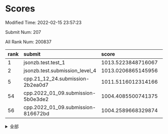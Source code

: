 # Scores

Modified Time: 2022-02-15 23:57:23

Submit Num: 207

All Rank Num: 200837

| rank |               submit               |       score        |       sigma        | pk_num |
| :--- | :--------------------------------- | :----------------- | :----------------- | :----- |
| 1    | jsonzb.test.test_1                 | 1013.5223848716067 | 0.817124319399935  | 3876   |
| 2    | jsonzb.test.submission_level_4     | 1013.0206865145956 | 0.810082276175326  | 3881   |
| 5    | cpp.21_12_24.submission-2b2ea0d7   | 1011.5116012314166 | 0.7735157518599894 | 3884   |
| 54   | cpp.2022_01_09.submission-5b0e3de2 | 1004.4085500741375 | 0.7206828748224626 | 3881   |
| 56   | cpp.2022_01_09.submission-816672bd | 1004.2589668329874 | 0.7135471713490751 | 3884   |


<details>
<summary>全部</summary>

| rank |                 submit                 |       score        |       sigma        | pk_num |
| :--- | :------------------------------------- | :----------------- | :----------------- | :----- |
| 1    | jsonzb.test.test_1                     | 1013.5223848716067 | 0.817124319399935  | 3876   |
| 2    | jsonzb.test.submission_level_4         | 1013.0206865145956 | 0.810082276175326  | 3881   |
| 3    | gobigger.level_3.submission_level_3_5  | 1012.3979158777565 | 0.7892379779927821 | 3885   |
| 4    | gobigger.level_3.submission_level_3_23 | 1011.8711294139179 | 0.779065370054214  | 3883   |
| 5    | cpp.21_12_24.submission-2b2ea0d7       | 1011.5116012314166 | 0.7735157518599894 | 3884   |
| 6    | gobigger.level_3.submission_level_3_26 | 1011.364042537863  | 0.7777953321121347 | 3880   |
| 7    | gobigger.level_3.submission_level_3_30 | 1011.2659629656575 | 0.7652334319302185 | 3887   |
| 8    | gobigger.level_3.submission_level_3_39 | 1011.2094415430482 | 0.763241259460639  | 3878   |
| 9    | gobigger.level_3.submission_level_3_10 | 1011.0852922192375 | 0.7748145851021953 | 3890   |
| 10   | gobigger.level_3.submission_level_3_29 | 1010.9319768026204 | 0.7708145581674644 | 3880   |
| 11   | gobigger.level_3.submission_level_3_35 | 1010.8602419470398 | 0.7672686194989391 | 3877   |
| 12   | gobigger.level_3.submission_level_3_2  | 1010.8336831785845 | 0.7740173413561863 | 3884   |
| 13   | gobigger.level_3.submission_level_3_4  | 1010.7672432056519 | 0.7807963565087503 | 3879   |
| 14   | gobigger.level_3.submission_level_3_9  | 1010.73670464149   | 0.7887024537091629 | 3884   |
| 15   | gobigger.level_3.submission_level_3_21 | 1010.668977239193  | 0.7727759181813381 | 3877   |
| 16   | gobigger.level_3.submission_level_3_20 | 1010.6363514140266 | 0.7640514910325088 | 3884   |
| 17   | gobigger.level_3.submission_level_3_31 | 1010.6276605020907 | 0.7618340875185989 | 3885   |
| 18   | gobigger.level_3.submission_level_3_17 | 1010.6151256050338 | 0.7583020358789487 | 3883   |
| 19   | gobigger.level_3.submission_level_3_16 | 1010.5813135765818 | 0.7608867864185793 | 3880   |
| 20   | gobigger.level_3.submission_level_3_45 | 1010.5568208374236 | 0.7756306689795466 | 3882   |
| 21   | gobigger.level_3.submission_level_3_8  | 1010.1730303549257 | 0.7644673120956667 | 3886   |
| 22   | gobigger.level_3.submission_level_3_14 | 1010.0652468502009 | 0.7630805168017112 | 3892   |
| 23   | gobigger.level_3.submission_level_3_42 | 1010.0584551482051 | 0.7410749325646224 | 3877   |
| 24   | gobigger.level_3.submission_level_3_18 | 1010.0208711569817 | 0.7530409068701492 | 3881   |
| 25   | gobigger.level_3.submission_level_3_24 | 1010.0198549492358 | 0.7539595237562223 | 3879   |
| 26   | gobigger.level_3.submission_level_3_7  | 1009.9968975818136 | 0.766843281458564  | 3883   |
| 27   | gobigger.level_3.submission_level_3_38 | 1009.9703005706727 | 0.7834044367525907 | 3879   |
| 28   | gobigger.level_3.submission_level_3_32 | 1009.8746122610714 | 0.7526210262132893 | 3878   |
| 29   | gobigger.level_3.submission_level_3_0  | 1009.7708740223122 | 0.8034319128905314 | 3885   |
| 30   | gobigger.level_3.submission_level_3_1  | 1009.7606270546169 | 0.7645481026069028 | 3876   |
| 31   | gobigger.level_3.submission_level_3_48 | 1009.740062256475  | 0.7597515000229591 | 3877   |
| 32   | gobigger.level_3.submission_level_3_41 | 1009.6978713389839 | 0.7672885694936104 | 3880   |
| 33   | gobigger.level_3.submission_level_3_15 | 1009.6771881056791 | 0.7438441221437299 | 3880   |
| 34   | gobigger.level_3.submission_level_3_40 | 1009.5333176228755 | 0.7540534281161932 | 3881   |
| 35   | gobigger.level_3.submission_level_3_49 | 1009.515323181709  | 0.7550899245130605 | 3880   |
| 36   | gobigger.level_3.submission_level_3_28 | 1009.4396129859066 | 0.7619922768441381 | 3882   |
| 37   | gobigger.level_3.submission_level_3_19 | 1009.404684054397  | 0.7322803886133277 | 3885   |
| 38   | gobigger.level_3.submission_level_3_12 | 1009.3678553565467 | 0.7576046098825155 | 3881   |
| 39   | gobigger.level_3.submission_level_3_11 | 1009.3678121273628 | 0.7709101118659782 | 3879   |
| 40   | gobigger.level_3.submission_level_3_36 | 1009.3408786977452 | 0.7334393641136348 | 3890   |
| 41   | gobigger.level_3.submission_level_3_46 | 1009.3369016439922 | 0.7469438477590767 | 3888   |
| 42   | gobigger.level_3.submission_level_3_47 | 1009.2947912845309 | 0.7409897923270686 | 3883   |
| 43   | gobigger.level_3.submission_level_3_6  | 1009.268046604489  | 0.7419971261218198 | 3883   |
| 44   | gobigger.level_3.submission_level_3_3  | 1009.2432677086107 | 0.7790703659486463 | 3872   |
| 45   | gobigger.level_3.submission_level_3_34 | 1009.2298446553237 | 0.7581816123033007 | 3876   |
| 46   | gobigger.level_3.submission_level_3_44 | 1009.199939691342  | 0.7367476952126618 | 3881   |
| 47   | gobigger.level_3.submission_level_3_37 | 1009.0101130168831 | 0.7324040753152887 | 3884   |
| 48   | gobigger.level_3.submission_level_3_13 | 1008.9837237391168 | 0.7436087439364215 | 3882   |
| 49   | gobigger.level_3.submission_level_3_43 | 1008.893417053763  | 0.7277295020563387 | 3880   |
| 50   | gobigger.level_3.submission_level_3_25 | 1008.7192310897226 | 0.7447413226385294 | 3884   |
| 51   | gobigger.level_3.submission_level_3_22 | 1008.2871398749862 | 0.7534750324116971 | 3878   |
| 52   | gobigger.level_3.submission_level_3_27 | 1008.1088608919866 | 0.7316727371601487 | 3882   |
| 53   | gobigger.level_3.submission_level_3_33 | 1007.5663822816206 | 0.7284467552571403 | 3880   |
| 54   | cpp.2022_01_09.submission-5b0e3de2     | 1004.4085500741375 | 0.7206828748224626 | 3881   |
| 55   | gobigger.level_1.submission_level_1_20 | 1004.30198226499   | 0.7248792055448379 | 3881   |
| 56   | cpp.2022_01_09.submission-816672bd     | 1004.2589668329874 | 0.7135471713490751 | 3884   |
| 57   | gobigger.level_1.submission_level_1_43 | 1004.2293424884905 | 0.7165565951315126 | 3877   |
| 58   | gobigger.level_1.submission_level_1_12 | 1004.1350670565433 | 0.7241020575111495 | 3885   |
| 59   | gobigger.level_1.submission_level_1_44 | 1004.1159594244237 | 0.7189775452592813 | 3876   |
| 60   | gobigger.level_1.submission_level_1_30 | 1004.0774982233226 | 0.7127866342628245 | 3883   |
| 61   | gobigger.level_1.submission_level_1_24 | 1004.0455572747127 | 0.7174438274455038 | 3878   |
| 62   | gobigger.level_1.submission_level_1_49 | 1003.9678179426575 | 0.7079872116865608 | 3879   |
| 63   | gobigger.level_1.submission_level_1_4  | 1003.9539748788077 | 0.7278147975095788 | 3883   |
| 64   | gobigger.level_1.submission_level_1_13 | 1003.9188727037118 | 0.72359843080855   | 3883   |
| 65   | gobigger.level_1.submission_level_1_48 | 1003.891349757746  | 0.7356293019784695 | 3878   |
| 66   | gobigger.level_1.submission_level_1_41 | 1003.8349101454824 | 0.7174038588837846 | 3879   |
| 67   | gobigger.level_1.submission_level_1_47 | 1003.8284554870462 | 0.728778356214655  | 3876   |
| 68   | gobigger.level_1.submission_level_1_9  | 1003.8038332574919 | 0.7252227130531044 | 3883   |
| 69   | gobigger.level_1.submission_level_1_22 | 1003.7990745888002 | 0.7191964774994155 | 3883   |
| 70   | gobigger.level_1.submission_level_1_35 | 1003.7735021015119 | 0.7147625448127576 | 3876   |
| 71   | gobigger.level_1.submission_level_1_26 | 1003.7146291962641 | 0.7034432920895534 | 3879   |
| 72   | gobigger.level_1.submission_level_1_1  | 1003.6799050688327 | 0.7039770758271768 | 3876   |
| 73   | gobigger.level_1.submission_level_1_36 | 1003.6680476013472 | 0.717122311120608  | 3875   |
| 74   | gobigger.level_1.submission_level_1_0  | 1003.627518523122  | 0.7074143115038716 | 3883   |
| 75   | gobigger.level_1.submission_level_1_37 | 1003.6214102227856 | 0.7279484405684625 | 3877   |
| 76   | gobigger.level_1.submission_level_1_18 | 1003.6140006746303 | 0.7192112203561812 | 3882   |
| 77   | gobigger.level_1.submission_level_1_3  | 1003.5972309638673 | 0.6983868261339853 | 3884   |
| 78   | gobigger.level_1.submission_level_1_21 | 1003.4979696878244 | 0.7163377793528576 | 3876   |
| 79   | gobigger.level_1.submission_level_1_31 | 1003.4664987509847 | 0.7059800950865077 | 3885   |
| 80   | gobigger.level_1.submission_level_1_27 | 1003.4423339851046 | 0.7220333739363516 | 3880   |
| 81   | gobigger.level_1.submission_level_1_34 | 1003.3282654178621 | 0.7192455045063199 | 3879   |
| 82   | gobigger.level_1.submission_level_1_7  | 1003.2813663568772 | 0.7089084646138372 | 3881   |
| 83   | gobigger.level_1.submission_level_1_33 | 1003.2788329964809 | 0.7238352659282573 | 3880   |
| 84   | gobigger.level_1.submission_level_1_23 | 1003.2214123821996 | 0.7182596705541021 | 3882   |
| 85   | gobigger.level_1.submission_level_1_5  | 1003.1504638387142 | 0.7155785886610807 | 3881   |
| 86   | gobigger.level_1.submission_level_1_10 | 1003.116546252778  | 0.720338007580715  | 3883   |
| 87   | gobigger.level_1.submission_level_1_40 | 1003.1085874678938 | 0.7062343717950825 | 3883   |
| 88   | gobigger.level_1.submission_level_1_6  | 1003.1015457165082 | 0.7219506928628404 | 3881   |
| 89   | gobigger.level_1.submission_level_1_17 | 1003.0710410455289 | 0.7127217274649479 | 3886   |
| 90   | gobigger.level_1.submission_level_1_2  | 1003.0538218965113 | 0.7137433209509649 | 3887   |
| 91   | gobigger.level_1.submission_level_1_19 | 1002.9152577840086 | 0.7191022439679213 | 3879   |
| 92   | gobigger.level_1.submission_level_1_45 | 1002.8347518904627 | 0.7031552236968264 | 3887   |
| 93   | gobigger.level_1.submission_level_1_8  | 1002.5371145073761 | 0.7152053111756576 | 3889   |
| 94   | gobigger.level_1.submission_level_1_16 | 1002.5285873639905 | 0.7250632512953487 | 3881   |
| 95   | gobigger.level_1.submission_level_1_39 | 1002.5030312438711 | 0.721602966153472  | 3884   |
| 96   | gobigger.level_1.submission_level_1_15 | 1002.4978543599731 | 0.7152733313874448 | 3882   |
| 97   | gobigger.level_1.submission_level_1_25 | 1002.4338583587997 | 0.7082607901419188 | 3876   |
| 98   | gobigger.level_1.submission_level_1_46 | 1002.3072877511587 | 0.7017090529998066 | 3882   |
| 99   | gobigger.level_1.submission_level_1_14 | 1002.1881909487471 | 0.7106258711805583 | 3881   |
| 100  | gobigger.level_1.submission_level_1_11 | 1002.1615696873305 | 0.7100062372410257 | 3881   |
| 101  | gobigger.level_1.submission_level_1_32 | 1002.01607109727   | 0.7210722083573115 | 3879   |
| 102  | gobigger.level_1.submission_level_1_28 | 1002.0030329882749 | 0.7151621195249386 | 3882   |
| 103  | gobigger.level_1.submission_level_1_38 | 1001.9632869172622 | 0.7086390607015838 | 3880   |
| 104  | gobigger.level_1.submission_level_1_29 | 1001.5495358095868 | 0.7213600458603582 | 3883   |
| 105  | gobigger.level_1.submission_level_1_42 | 1001.0403957691667 | 0.7241020013392462 | 3881   |
| 106  | gobigger.random.submission_random_25   | 997.6312832861976  | 0.7102059756019291 | 3880   |
| 107  | gobigger.random.submission_random_47   | 997.2878270273274  | 0.7168097400929461 | 3877   |
| 108  | gobigger.random.submission_random_21   | 996.9993814810587  | 0.7122452475379517 | 3876   |
| 109  | gobigger.random.submission_random_29   | 996.7661786104259  | 0.7043579377939572 | 3879   |
| 110  | gobigger.random.submission_random_0    | 996.6881963430076  | 0.721767461826563  | 3878   |
| 111  | gobigger.random.submission_random_12   | 996.6868363763224  | 0.7102598462857161 | 3878   |
| 112  | gobigger.random.submission_random_17   | 996.6811621042597  | 0.7112228125108897 | 3881   |
| 113  | gobigger.random.submission_random_32   | 996.6515757064102  | 0.7254310005026244 | 3880   |
| 114  | gobigger.random.submission_random_16   | 996.5475733963098  | 0.7062233063741055 | 3883   |
| 115  | gobigger.random.submission_random_11   | 996.4978481267933  | 0.7155477502895402 | 3881   |
| 116  | gobigger.random.submission_random_37   | 996.4662900171554  | 0.7101977308124627 | 3884   |
| 117  | gobigger.random.submission_random_4    | 996.4136959452414  | 0.7064698036407376 | 3879   |
| 118  | gobigger.random.submission_random_43   | 996.3956291381712  | 0.7092788305910763 | 3880   |
| 119  | gobigger.random.submission_random_40   | 996.3409273597368  | 0.7010037061556481 | 3879   |
| 120  | gobigger.random.submission_random_33   | 996.3164159295109  | 0.7174852922754729 | 3879   |
| 121  | gobigger.random.submission_random_10   | 996.3159925285029  | 0.7042824638849619 | 3881   |
| 122  | gobigger.random.submission_random_8    | 996.2539870458097  | 0.7026332553047447 | 3882   |
| 123  | gobigger.random.submission_random_1    | 996.2190160436971  | 0.7222102447529395 | 3881   |
| 124  | gobigger.random.submission_random_28   | 996.2177883538445  | 0.7101529442183887 | 3885   |
| 125  | gobigger.random.submission_random_42   | 996.1838650208904  | 0.7073764067624869 | 3879   |
| 126  | gobigger.random.submission_random_30   | 996.169751539229   | 0.7119148469443672 | 3879   |
| 127  | gobigger.random.submission_random_39   | 996.1463670481066  | 0.714659860183287  | 3878   |
| 128  | gobigger.random.submission_random_38   | 996.136037445104   | 0.7111501899381504 | 3879   |
| 129  | gobigger.random.submission_random_14   | 996.1292807902502  | 0.7037294540393285 | 3879   |
| 130  | gobigger.random.submission_random_41   | 996.1236606621529  | 0.7200368316692937 | 3885   |
| 131  | gobigger.random.submission_random_23   | 996.0160889201073  | 0.7073727070750232 | 3875   |
| 132  | gobigger.random.submission_random_2    | 996.0103041345144  | 0.7067788696385033 | 3877   |
| 133  | gobigger.random.submission_random_26   | 995.9487698089696  | 0.7377491778186331 | 3881   |
| 134  | gobigger.random.submission_random_24   | 995.9472215694798  | 0.7110579402582086 | 3882   |
| 135  | gobigger.random.submission_random_31   | 995.9338091281954  | 0.70499152206397   | 3878   |
| 136  | gobigger.random.submission_random_3    | 995.9236607205551  | 0.7059258182519682 | 3879   |
| 137  | gobigger.random.submission_random_36   | 995.8321046389647  | 0.724204355689639  | 3873   |
| 138  | gobigger.random.submission_random_13   | 995.7839839341927  | 0.712061883958137  | 3884   |
| 139  | gobigger.random.submission_random_46   | 995.7556712364544  | 0.7132882159749864 | 3874   |
| 140  | gobigger.random.submission_random_18   | 995.7460945499067  | 0.7173297961876112 | 3882   |
| 141  | gobigger.random.submission_random_48   | 995.6572867657611  | 0.7069707765766885 | 3885   |
| 142  | gobigger.random.submission_random_15   | 995.548832940316   | 0.7143324331609149 | 3883   |
| 143  | gobigger.random.submission_random_34   | 995.5218869417718  | 0.7207667795896641 | 3891   |
| 144  | gobigger.random.submission_random_7    | 995.4941367022816  | 0.7185165819256397 | 3882   |
| 145  | gobigger.random.submission_random_5    | 995.4893848132534  | 0.7288463482674873 | 3875   |
| 146  | gobigger.random.submission_random_27   | 995.4740994895305  | 0.7056607331191059 | 3881   |
| 147  | gobigger.random.submission_random_44   | 995.4562997557189  | 0.7119665408773714 | 3880   |
| 148  | gobigger.random.submission_random_49   | 995.374299766941   | 0.7020281782036057 | 3879   |
| 149  | gobigger.random.submission_random_6    | 995.2508338019605  | 0.7048452978697755 | 3884   |
| 150  | gobigger.random.submission_random_9    | 995.1993780289135  | 0.7092403080232101 | 3882   |
| 151  | gobigger.random.submission_random_19   | 995.0774147311085  | 0.7076960942499718 | 3880   |
| 152  | gobigger.random.submission_random_22   | 994.9853875810139  | 0.7196058750383515 | 3881   |
| 153  | gobigger.random.submission_random_20   | 994.9016815086509  | 0.7128765060333581 | 3875   |
| 154  | gobigger.random.submission_random_35   | 994.6583252414505  | 0.7200493918262444 | 3874   |
| 155  | gobigger.random.submission_random_45   | 994.6317039673182  | 0.7200922583473673 | 3880   |
| 156  | gobigger.level_2.submission_level_2_31 | 994.4811361597843  | 0.7217875946285431 | 3878   |
| 157  | gobigger.level_2.submission_level_2_9  | 994.3497756089952  | 0.729529623668911  | 3882   |
| 158  | gobigger.level_2.submission_level_2_27 | 994.0834193429448  | 0.7294244657067214 | 3880   |
| 159  | gobigger.level_2.submission_level_2_2  | 993.957305609018   | 0.7248436315472497 | 3879   |
| 160  | gobigger.level_2.submission_level_2_30 | 993.8617651805565  | 0.735539275768196  | 3878   |
| 161  | gobigger.level_2.submission_level_2_39 | 993.8086817344512  | 0.7355915761631855 | 3878   |
| 162  | gobigger.level_2.submission_level_2_26 | 993.409475437394   | 0.7505810011680982 | 3882   |
| 163  | gobigger.level_2.submission_level_2_18 | 993.3800718462036  | 0.7288100495876482 | 3879   |
| 164  | gobigger.level_2.submission_level_2_37 | 993.342126201513   | 0.7429252278619113 | 3882   |
| 165  | gobigger.level_2.submission_level_2_4  | 993.2143892474446  | 0.7238995272089558 | 3881   |
| 166  | gobigger.level_2.submission_level_2_6  | 993.1653803029959  | 0.7382005792847848 | 3883   |
| 167  | gobigger.level_2.submission_level_2_21 | 992.8610209165962  | 0.7475907363894997 | 3881   |
| 168  | gobigger.level_2.submission_level_2_29 | 992.8085213325294  | 0.7438061121631441 | 3879   |
| 169  | gobigger.level_2.submission_level_2_1  | 992.7721783505992  | 0.7254322697823647 | 3881   |
| 170  | gobigger.level_2.submission_level_2_49 | 992.7372941220166  | 0.7443479096034034 | 3882   |
| 171  | gobigger.level_2.submission_level_2_34 | 992.7045954009951  | 0.7277421340974862 | 3890   |
| 172  | gobigger.level_2.submission_level_2_23 | 992.6388240181251  | 0.7275613665769333 | 3884   |
| 173  | gobigger.level_2.submission_level_2_46 | 992.6351380503419  | 0.7649409414638079 | 3882   |
| 174  | gobigger.level_2.submission_level_2_16 | 992.5892140749093  | 0.7416595957224682 | 3879   |
| 175  | gobigger.level_2.submission_level_2_44 | 992.5319790698848  | 0.753137160332389  | 3885   |
| 176  | gobigger.level_2.submission_level_2_33 | 992.2685600724129  | 0.7418327026897236 | 3881   |
| 177  | gobigger.level_2.submission_level_2_10 | 992.2537371106881  | 0.7712263050056498 | 3879   |
| 178  | gobigger.level_2.submission_level_2_40 | 992.2353565919748  | 0.7251860331291962 | 3881   |
| 179  | gobigger.level_2.submission_level_2_48 | 992.2014168963669  | 0.7534920729372305 | 3882   |
| 180  | gobigger.level_2.submission_level_2_36 | 992.1507865189101  | 0.7439920786403282 | 3883   |
| 181  | gobigger.level_2.submission_level_2_38 | 992.1496766432367  | 0.7222930350581092 | 3882   |
| 182  | gobigger.level_2.submission_level_2_45 | 991.9329494125634  | 0.7246979084022549 | 3880   |
| 183  | gobigger.level_2.submission_level_2_8  | 991.8930929926788  | 0.7323670586232052 | 3882   |
| 184  | gobigger.level_2.submission_level_2_15 | 991.8883687979437  | 0.7488297918159125 | 3881   |
| 185  | gobigger.level_2.submission_level_2_7  | 991.771747817481   | 0.7564486597417635 | 3881   |
| 186  | gobigger.level_2.submission_level_2_28 | 991.7194103481653  | 0.7529091944361165 | 3883   |
| 187  | gobigger.level_2.submission_level_2_22 | 991.7105262774325  | 0.739537094419967  | 3880   |
| 188  | gobigger.level_2.submission_level_2_12 | 991.6565778334264  | 0.7418096384492783 | 3884   |
| 189  | gobigger.level_2.submission_level_2_24 | 991.4407068360176  | 0.7504309627946834 | 3873   |
| 190  | gobigger.level_2.submission_level_2_5  | 991.4244444578102  | 0.7400079449311254 | 3884   |
| 191  | gobigger.level_2.submission_level_2_47 | 991.3619111641246  | 0.7487723304287827 | 3877   |
| 192  | gobigger.level_2.submission_level_2_17 | 991.3251791450949  | 0.7696359804141245 | 3883   |
| 193  | gobigger.level_2.submission_level_2_32 | 991.3052079114417  | 0.749121341852486  | 3882   |
| 194  | gobigger.level_2.submission_level_2_25 | 991.2292556684731  | 0.7361930597963257 | 3884   |
| 195  | gobigger.level_2.submission_level_2_14 | 991.1384720128087  | 0.7557485649441567 | 3884   |
| 196  | gobigger.level_2.submission_level_2_19 | 991.0477417740921  | 0.7368628356737215 | 3882   |
| 197  | gobigger.level_2.submission_level_2_43 | 990.9833422098834  | 0.7521778513308137 | 3877   |
| 198  | gobigger.level_2.submission_level_2_11 | 990.9770086615938  | 0.7591066026631269 | 3880   |
| 199  | gobigger.level_2.submission_level_2_42 | 990.6362443474922  | 0.7661744459962283 | 3880   |
| 200  | gobigger.level_2.submission_level_2_41 | 990.5256969632097  | 0.7869898973713553 | 3887   |
| 201  | gobigger.level_2.submission_level_2_35 | 990.3843244414846  | 0.7661228798725966 | 3882   |
| 202  | gobigger.level_2.submission_level_2_0  | 990.3325308341651  | 0.7837003294672803 | 3875   |
| 203  | gobigger.level_2.submission_level_2_13 | 990.3138978395333  | 0.7503246884330895 | 3885   |
| 204  | gobigger.level_2.submission_level_2_3  | 990.2208749468961  | 0.7640394058600642 | 3884   |
| 205  | gobigger.level_2.submission_level_2_20 | 990.0073618273946  | 0.7593244993911807 | 3881   |
| 206  | gobigger.none.submission_none_1        | 979.3953278156436  | 1.254643205422384  | 3872   |
| 207  | gobigger.none.submission_none_0        | 976.2992604671372  | 1.447984425170059  | 3881   |

</details>